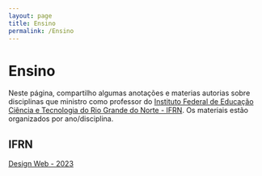 ```yaml
---
layout: page
title: Ensino
permalink: /Ensino
---
```


# Ensino

Neste página, compartilho algumas anotações e materias autorias sobre disciplinas que ministro como professor do [Instituto Federal de Educação Ciência e Tecnologia do Rio Grande do Norte - IFRN](https://portal.ifrn.edu.br/). Os materiais estão organizados por ano/disciplina.

## IFRN

[Design Web - 2023](./aulas/designweb2023/readme.md)